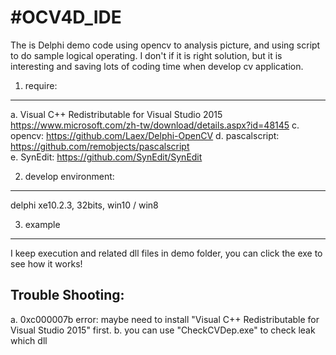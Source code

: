#OCV4D_IDE
=========

The is Delphi demo code using opencv to analysis picture, and using script to do sample logical operating. I don't if it is right solution, but it is interesting and saving lots of coding time when develop cv application.
   
1. require:
-----------
a. Visual C++ Redistributable for Visual Studio 2015
   https://www.microsoft.com/zh-tw/download/details.aspx?id=48145
c. opencv: https://github.com/Laex/Delphi-OpenCV
d. pascalscript: https://github.com/remobjects/pascalscript   
e. SynEdit:  https://github.com/SynEdit/SynEdit

2. develop environment:
-----------------------
delphi xe10.2.3, 32bits, win10 / win8

3. example
----------
I keep execution and related dll files in demo folder, you can click the exe to see how it works!


Trouble Shooting:
-----------------
a. 0xc000007b error: maybe need to install "Visual C++ Redistributable for Visual Studio 2015" first.
b. you can use "CheckCVDep.exe" to check leak which dll 

